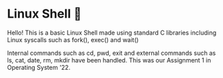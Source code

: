 # Linux Shell 🐚

Hello! This is a basic Linux Shell made using standard C libraries including Linux syscalls such as fork(), exec() and wait()

Internal commands such as cd, pwd, exit and external commands such as ls, cat, date, rm, mkdir have been handled. This was our Assignment 1 in Operating System '22.
